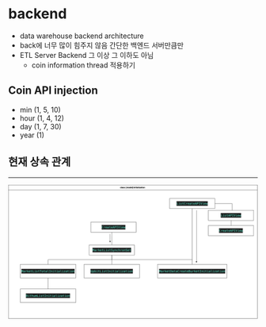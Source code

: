 # backend

+ data warehouse backend architecture
+ back에 너무 많이 힘주지 않음 간단한 백엔드 서버만큼만 
+ ETL Server Backend 그 이상 그 이하도 아님 
  + coin information thread 적용하기 


## Coin API injection
+ min (1, 5, 10)
+ hour (1, 4, 12)
+ day (1, 7, 30)
+ year (1)


## 현재 상속 관계
---
<img src="./inheir.png"></a>
